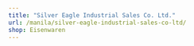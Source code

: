 ```yaml
---
title: "Silver Eagle Industrial Sales Co. Ltd."
url: /manila/silver-eagle-industrial-sales-co-ltd/
shop: Eisenwaren
---
```

